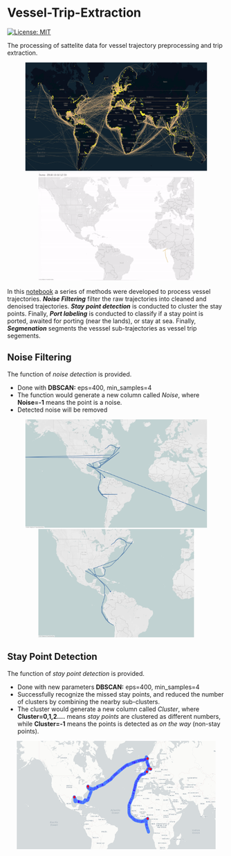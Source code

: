 # Vessel-Trip-Extraction
[![License: MIT](https://img.shields.io/badge/License-MIT-yellow.svg)](https://github.com/WellsWang02/Vessel-Trip-Extraction/blob/main/LICENSE)

The processing of sattelite data for vessel trajectory preprocessing and trip extraction.


<p align="center">
  <img  src="https://github.com/WellsWang02/Vessel-Trip-Extraction/blob/main/trip_extraction.png" width="420" height="250" hspace="20"/>
  
  <img  src="https://github.com/WellsWang02/Vessel-Trip-Extraction/blob/main/demo-output.gif" width="360" height="250" />
</p>


  

In this [notebook](https://github.com/WellsWang02/Vessel-Trip-Extraction/blob/main/Vessel_Trajectory_Processing_and_Trip_Extraction.ipynb) a series of methods were developed to process vessel trajectories. ***Noise Filtering*** filter the raw trajectories into cleaned and denoised trajectories. ***Stay point detection*** is conducted to cluster the stay points. Finally, ***Port labeling*** is conducted to classify if a stay point is ported, awaited for porting (near the lands), or stay at sea. Finally, ***Segmenation*** segments the vesssel sub-trajectories as vessel trip segements.


## Noise Filtering

The function of *noise detection* is provided. 
* Done with **DBSCAN:** eps=400, min_samples=4
* The function would generate a new column called *Noise*, where **Noise=-1** means the point is a noise.
* Detected noise will be removed
<p align="center">
  <img alt="Trajectory with Noise" src="https://github.com/WellsWang02/Vessel-Trip-Extraction/blob/main/noises.png" width="420" height="250" hspace="20"/>
  
  <img alt="Trajectory Noise Filtered" src="https://github.com/WellsWang02/Vessel-Trip-Extraction/blob/main/noise_filtered.png" width="360" height="250" />
</p>

## Stay Point Detection

The function of *stay point detection* is provided. 
* Done with new parameters **DBSCAN:** eps=400, min_samples=4
* Successfully recognize the missed stay points, and reduced the number of clusters by combining the nearby sub-clusters.
* The cluster would generate a new column called *Cluster*, where **Cluster=0,1,2....** means *stay points* are clustered as different numbers, while **Cluster=-1** means the points is detected as *on the way* (non-stay points).

<p align="center">
  <img src="https://github.com/WellsWang02/Vessel-Trip-Extraction/blob/main/port_detection.png" width="460" height="250" />
</p>
